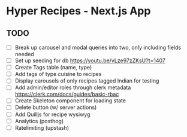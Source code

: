 # Hyper Recipes - Next.js App

## TODO

- [ ] Break up carousel and modal queries into two, only including fields needed
- [ ] Set up seeding for db https://youtu.be/vLze97zZKsU?t=1407
- [ ] Create Tags table (name, type)
- [ ] Add tags of type cuisine to recipes
- [ ] Display carousels of only recipes tagged Indian for testing
- [ ] Add admin/editor roles through clerk metadata https://clerk.com/docs/guides/basic-rbac
- [ ] Create Skeleton component for loading state
- [ ] Delete button (w/ server actions)
- [ ] Add Quilljs for recipe wysiwyg
- [ ] Analytics (posthog)
- [ ] Ratelimiting (upstash)

